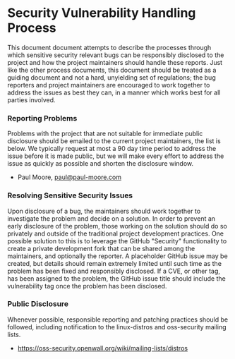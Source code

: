 Security Vulnerability Handling Process
===============================================================================

This document document attempts to describe the processes through which
sensitive security relevant bugs can be responsibly disclosed to the project
and how the project maintainers should handle these reports.  Just like the
other process documents, this document should be treated as a guiding document
and not a hard, unyielding set of regulations; the bug reporters and project
maintainers are encouraged to work together to address the issues as best they
can, in a manner which works best for all parties involved.

### Reporting Problems

Problems with the project that are not suitable for immediate public disclosure
should be emailed to the current project maintainers, the list is below.  We
typically request at most a 90 day time period to address the issue before it
is made public, but we will make every effort to address the issue as quickly
as possible and shorten the disclosure window.

* Paul Moore, paul@paul-moore.com

### Resolving Sensitive Security Issues

Upon disclosure of a bug, the maintainers should work together to investigate
the problem and decide on a solution.  In order to prevent an early disclosure
of the problem, those working on the solution should do so privately and
outside of the traditional project development practices.  One possible
solution to this is to leverage the GitHub "Security" functionality to create a
private development fork that can be shared among the maintainers, and
optionally the reporter.  A placeholder GitHub issue may be created, but
details should remain extremely limited until such time as the problem has been
fixed and responsibly disclosed.  If a CVE, or other tag, has been assigned to
the problem, the GitHub issue title should include the vulnerability tag once
the problem has been disclosed.

### Public Disclosure

Whenever possible, responsible reporting and patching practices should be
followed, including notification to the linux-distros and oss-security mailing
lists.

* https://oss-security.openwall.org/wiki/mailing-lists/distros
